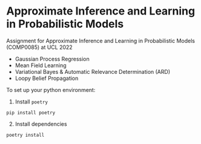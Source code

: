 # Approximate Inference and Learning in Probabilistic Models

Assignment for Approximate Inference and Learning in Probabilistic Models (COMP0085) at UCL 2022

- Gaussian Process Regression
- Mean Field Learning
- Variational Bayes & Automatic Relevance Determination (ARD)
- Loopy Belief Propagation

To set up your python environment:

1. Install `poetry`

```shell
pip install poetry
```

2. Install dependencies

```shell
poetry install
```
